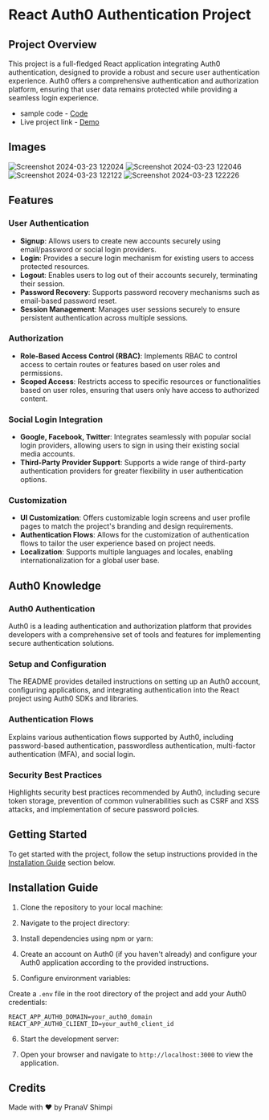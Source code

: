 # React Auth0 Authentication Project

## Project Overview

This project is a full-fledged React application integrating Auth0 authentication, designed to provide a robust and secure user authentication experience. Auth0 offers a comprehensive authentication and authorization platform, ensuring that user data remains protected while providing a seamless login experience.

- sample code - [Code](https://github.com/PranaV-Shimpi/20-React-apps/edit/main/08-auth-o-authentication)
- Live project link - [Demo](https://ps-authentication.netlify.app/)

## Images
![Screenshot 2024-03-23 122024](https://github.com/PranaV-Shimpi/20-React-apps/assets/40532644/08a4fdb8-60ac-453f-8d15-b9c4d0b91c0a)
![Screenshot 2024-03-23 122046](https://github.com/PranaV-Shimpi/20-React-apps/assets/40532644/eeda4ab6-5173-45c6-9f46-33d1b9c715cc)
![Screenshot 2024-03-23 122122](https://github.com/PranaV-Shimpi/20-React-apps/assets/40532644/df4f8c08-5451-4f64-b99a-b3151e008264)
![Screenshot 2024-03-23 122226](https://github.com/PranaV-Shimpi/20-React-apps/assets/40532644/8e792852-c3d5-4b9d-a418-15160cd5042b)

  

## Features

### User Authentication

- **Signup**: Allows users to create new accounts securely using email/password or social login providers.
- **Login**: Provides a secure login mechanism for existing users to access protected resources.
- **Logout**: Enables users to log out of their accounts securely, terminating their session.
- **Password Recovery**: Supports password recovery mechanisms such as email-based password reset.
- **Session Management**: Manages user sessions securely to ensure persistent authentication across multiple sessions.

### Authorization

- **Role-Based Access Control (RBAC)**: Implements RBAC to control access to certain routes or features based on user roles and permissions.
- **Scoped Access**: Restricts access to specific resources or functionalities based on user roles, ensuring that users only have access to authorized content.

### Social Login Integration

- **Google, Facebook, Twitter**: Integrates seamlessly with popular social login providers, allowing users to sign in using their existing social media accounts.
- **Third-Party Provider Support**: Supports a wide range of third-party authentication providers for greater flexibility in user authentication options.

### Customization

- **UI Customization**: Offers customizable login screens and user profile pages to match the project's branding and design requirements.
- **Authentication Flows**: Allows for the customization of authentication flows to tailor the user experience based on project needs.
- **Localization**: Supports multiple languages and locales, enabling internationalization for a global user base.

## Auth0 Knowledge

### Auth0 Authentication

Auth0 is a leading authentication and authorization platform that provides developers with a comprehensive set of tools and features for implementing secure authentication solutions.

### Setup and Configuration

The README provides detailed instructions on setting up an Auth0 account, configuring applications, and integrating authentication into the React project using Auth0 SDKs and libraries.

### Authentication Flows

Explains various authentication flows supported by Auth0, including password-based authentication, passwordless authentication, multi-factor authentication (MFA), and social login.

### Security Best Practices

Highlights security best practices recommended by Auth0, including secure token storage, prevention of common vulnerabilities such as CSRF and XSS attacks, and implementation of secure password policies.

## Getting Started

To get started with the project, follow the setup instructions provided in the [Installation Guide](#installation-guide) section below.

## Installation Guide

1. Clone the repository to your local machine:

2. Navigate to the project directory:


3. Install dependencies using npm or yarn:


4. Create an account on Auth0 (if you haven't already) and configure your Auth0 application according to the provided instructions.

5. Configure environment variables:

Create a `.env` file in the root directory of the project and add your Auth0 credentials:

```
REACT_APP_AUTH0_DOMAIN=your_auth0_domain
REACT_APP_AUTH0_CLIENT_ID=your_auth0_client_id
```

6. Start the development server:


7. Open your browser and navigate to `http://localhost:3000` to view the application.

## Credits

Made with ❤️ by PranaV Shimpi
